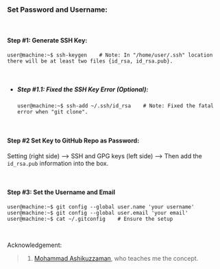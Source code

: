 ### Set Password and Username:

&nbsp;

#### Step #1: Generate SSH Key:
```console
user@machine:~$ ssh-keygen    # Note: In "/home/user/.ssh" location there will be at least two files {id_rsa, id_rsa.pub}.
```

&nbsp;


- ##### Step #1.1: Fixed the SSH Key Error (Optional):
  ```console
  user@machine:~$ ssh-add ~/.ssh/id_rsa    # Note: Fixed the fatal error when "git clone".
  ```

&nbsp;

#### Step #2 Set Key to GitHub Repo as Password:
Setting (right side) --> SSH and GPG keys (left side) --> Then add the `id_rsa.pub` information into the box.

&nbsp;


#### Step #3: Set the Username and Email
```console
user@machine:~$ git config --global user.name 'your username'
user@machine:~$ git config --global user.email 'your email'
user@machine:~$ cat ~/.gitconfig    # Ensure the setup
```

&nbsp;
&nbsp;

Acknowledgement:
>1. [Mohammad Ashikuzzaman](https://github.com/ashikuzzaman-ar/), who teaches me the concept.
